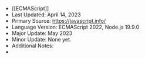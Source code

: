 - [[ECMAScript]]
- Last Updated: April 14, 2023
- Primary Source: https://javascript.info/
- Language Version: ECMAScript 2022, Node.js 19.9.0
- Major Update: May 2023
- Minor Update: None yet.
- Additional Notes:
-
